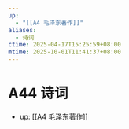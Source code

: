 ```yaml
---
up:
  - "[[A4 毛泽东著作]]"
aliases:
  - 诗词
ctime: 2025-04-17T15:25:59+08:00
mtime: 2025-10-01T11:41:37+08:00
---
```


# A44 诗词

- up: [[A4 毛泽东著作]]
